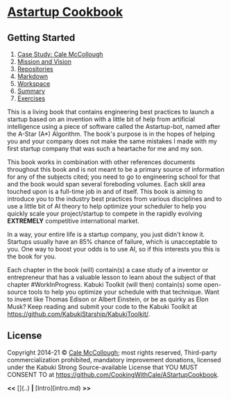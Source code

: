 # [Astartup Cookbook](../)

## Getting Started

1. [Case Study: Cale McCollough](./case_study.md)
1. [Mission and Vision](./mission_and_vision.md)
1. [Repositories](./repositories.md)
1. [Markdown](./markdown.md)
1. [Workspace](./workspace.md)
1. [Summary](./summary.md)
1. [Exercises](./exercises.md)

This is a living book that contains engineering best practices to launch a startup based on an invention with a little bit of help from artificial intelligence using a piece of software called the Astartup-bot, named after the A-Star (A*) Algorithm. The book's purpose is in the hopes of helping you and your company does not make the same mistakes I made with my first startup company that was such a heartache for me and my son.

This book works in combination with other references documents throughout this book and is not meant to be a primary source of information for any of the subjects cited; you need to go to engineering school for that and the book would span several foreboding volumes. Each skill area touched upon is a full-time job in and of itself. This book is aiming to introduce you to the industry best practices from various disciplines and to use a little bit of AI theory to help optimize your scheduler to help you quickly scale your project/startup to compete in the rapidly evolving **EXTREMELY** competitive international market.

In a way, your entire life is a startup company, you just didn't know it. Startups usually have an 85% chance of failure, which is unacceptable to you. One way to boost your odds is to use AI, so if this interests you this is the book for you.

Each chapter in the book (will) contain(s) a case study of a inventor or entrepreneur that has a valuable lesson to learn about the subject of that chapter #WorkInProgress. Kabuki Toolkit (will then) contain(s) some open-source tools to help you optimize your schedule with that technique. Want to invent like Thomas Edison or Albert Einstein, or be as quirky as Elon Musk? Keep reading and submit your code to the Kabuki Toolkit at <https://github.com/KabukiStarship/KabukiToolkit/>.

## License

Copyright  2014-21 © [Cale McCollough](https://cookingwithcale.org); most rights reserved, Third-party commercialization prohibited, mandatory improvement donations, licensed under the Kabuki Strong Source-available License that YOU MUST CONSENT TO at <https://github.com/CookingWithCale/AStartupCookbook>.

**<<** [](..\) **|** [Intro][intro.md) **>>**
